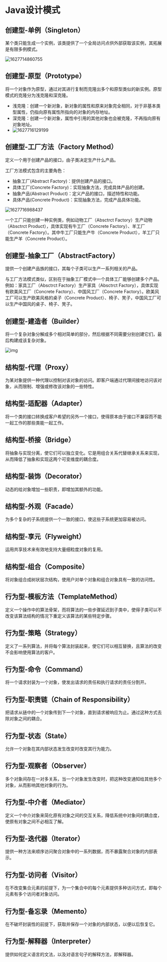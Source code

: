 # Java设计模式

## 创建型-单例（Singleton）

某个类只能生成一个实例，该类提供了一个全局访问点供外部获取该实例，其拓展是有限多例模式。

![1627714860755](C:\Users\19033\AppData\Roaming\Typora\typora-user-images\1627714860755.png)

## 创建型-原型（Prototype）

将一个对象作为原型，通过对其进行复制而克隆出多个和原型类似的新实例。原型模式的克隆分为浅克隆和深克隆。

- 浅克隆：创建一个新对象，新对象的属性和原来对象完全相同，对于非基本类型属性，仍指向原有属性所指向的对象的内存地址。
- 深克隆：创建一个新对象，属性中引用的其他对象也会被克隆，不再指向原有对象地址。
- ![1627716129199](C:\Users\19033\AppData\Roaming\Typora\typora-user-images\1627716129199.png)

## 创建型-工厂方法（Factory Method）

定义一个用于创建产品的接口，由子类决定生产什么产品。

工厂方法模式包含的主要角色：

- 抽象工厂(Abstract Factory)：提供创建产品的接口。
- 具体工厂(Concrete Factory)：实现抽象方法，完成具体产品的创建。
- 抽象产品(Abstract Product)：定义产品的接口，描述特性和功能。
- 具体产品(Concrete Product)：实现抽象方法，完成产品具体功能。

![1627716988437](C:\Users\19033\AppData\Roaming\Typora\typora-user-images\1627716988437.png)

一个工厂只能创建一种实例类，例如动物工厂（Absctrct Factory）生产动物（Absctrct Product），具体实现有牛工厂（Concrete Factory）、羊工厂（Concrete Factory）。其中牛工厂只能生产牛（Concrete Product），羊工厂只能生产羊（Concrete Product）。

## 创建型-抽象工厂（AbstractFactory）

提供一个创建产品族的接口，其每个子类可以生产一系列相关的产品。

与工厂方法模式类似，区别在于抽象工厂模式中一个具体工厂能够创建多个产品。
例如：家具工厂（Absctrct Factory）生产家具（Absctrct Factory），具体实现有欧美风工厂（Concrete Factory）、中国风工厂（Concrete Factory）。欧美风工厂可以生产欧美风格的桌子（Concrete Product）、椅子、凳子，中国风工厂可以生产中国风的桌子、椅子、凳子。

## 创建型-建造者（Builder）

将一个复杂对象分解成多个相对简单的部分，然后根据不同需要分别创建它们，最后构建成该复杂对象。

![img](http://assets.processon.com/chart_image/6104ff67e0b34d53b85dae98.png)

## 结构型-代理（Proxy）

为某对象提供一种代理以控制对该对象的访问。即客户端通过代理间接地访问该对象，从而限制、增强或修改该对象的一些特性。

## 结构型-适配器（Adapter）

将一个类的接口转换成客户希望的另外一个接口，使得原本由于接口不兼容而不能一起工作的那些类能一起工作。

## 结构型-桥接（Bridge）

将抽象与实现分离，使它们可以独立变化。它是用组合关系代替继承关系来实现，从而降低了抽象和实现这两个可变维度的耦合度。

## 结构型-装饰（Decorator）

动态的给对象增加一些职责，即增加其额外的功能。

## 结构型-外观（Facade）

为多个复杂的子系统提供一个一致的接口，使这些子系统更加容易被访问。

## 结构型-享元（Flyweight）

运用共享技术来有效地支持大量细粒度对象的复用。

## 结构型-组合（Composite）

将对象组合成树状层次结构，使用户对单个对象和组合对象具有一致的访问性。

## 行为型-模板方法（TemplateMethod）

定义一个操作中的算法骨架，而将算法的一些步骤延迟到子类中，使得子类可以不改变该算法结构的情况下重定义该算法的某些特定步骤。

## 行为型-策略（Strategy）

定义了一系列算法，并将每个算法封装起来，使它们可以相互替换，且算法的改变不会影响使用算法的客户。

## 行为型-命令（Command）

将一个请求封装为一个对象，使发出请求的责任和执行请求的责任分割开。

## 行为型-职责链（Chain of Responsibility）

把请求从链中的一个对象传到下一个对象，直到请求被响应为止。通过这种方式去除对象之间的耦合。

## 行为型-状态（State）

允许一个对象在其内部状态发生改变时改变其行为能力。

## 行为型-观察者（Observer）

多个对象间存在一对多关系，当一个对象发生改变时，把这种改变通知给其他多个对象，从而影响其他对象的行为。

## 行为型-中介者（Mediator）

定义一个中介对象来简化原有对象之间的交互关系，降低系统中对象间的耦合度，使原有对象之间不必相互了解。

## 行为型-迭代器（Iterator）

提供一种方法来顺序访问聚合对象中的一系列数据，而不暴露聚合对象的内部表示。

## 行为型-访问者（Visitor）

在不改变集合元素的前提下，为一个集合中的每个元素提供多种访问方式，即每个元素有多个访问者对象访问。

## 行为型-备忘录（Memento）

在不破坏封装性的前提下，获取并保存一个对象的内部状态，以便以后恢复它。

## 行为型-解释器（Interpreter）

提供如何定义语言的文法，以及对语言句子的解释方法，即解释器。